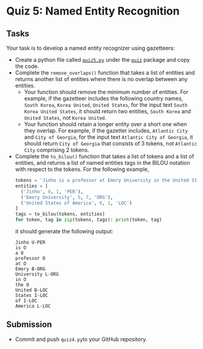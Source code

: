 # Quiz 5: Named Entity Recognition

## Tasks

Your task is to develop a named entity recognizer using gazetteers:

* Create a python file called [`quiz5.py`](../../src/quiz/quiz5.py) under the [`quiz`](../../src/quiz/) package and copy the code.
* Complete the `remove_overlaps()` function that takes a list of entities and returns another list of entities where there is no overlap between any entities.
  * Your function should remove the minimum number of entities. For example, if the gazetteer includes the following country names, `South Korea`, `Korea United`, `United States`, for the input text `South Korea United States`, it should return two entities, `South Korea` and `United States`, not `Korea United`.  
  * Your function should retain a longer entity over a short one when they overlap. For example, if the gazetter includes, `Atlantic City` and `City of Georgia`, for the input text `Atlantic City of Georgia`, it should return `City of Georgia` that consists of 3 tokens, not `Atlantic City` comprising 2 tokens. 
* Complete the `to_bilou()` function that takes a list of tokens and a list of entities, and returns a list of named entities tags in the BILOU notation with respect to the tokens. For the following example,
  ```python
  tokens = 'Jinho is a professor at Emory University in the United States of America'.split()
  entities = [
    ('Jinho', 0, 1, 'PER'),
    ('Emory University', 5, 7, 'ORG'),
    ('United States of America', 0, 1, 'LOC')
  ]
  tags = to_bilou(tokens, entities)
  for token, tag in zip(tokens, tags): print(token, tag) 
  ```
  it should generate the following output:
  ```
  Jinho U-PER
  is O
  a O
  professor O
  at O
  Emory B-ORG
  University L-ORG
  in O
  the O
  United B-LOC
  States I-LOC
  of I-LOC
  America L-LOC
  ```

## Submission

* Commit and push `quiz4.py`to your GitHub repository.
